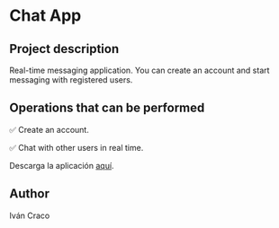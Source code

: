 <h1>Chat App</h1>
<h2>Project description</h2>
<p>Real-time messaging application. You can create an account and start messaging with registered users.</p>
<h2>Operations that can be performed</h2>
<p>&#9989 Create an account.</p>
<p>&#9989 Chat with other users in real time.</p>
<p>Descarga la aplicación <a href="https://github.com/ivancraco/chatapp/releases" download="chat_app">aquí</a>.</p>
<h2>Author</h2>
<span>Iván Craco</span>
